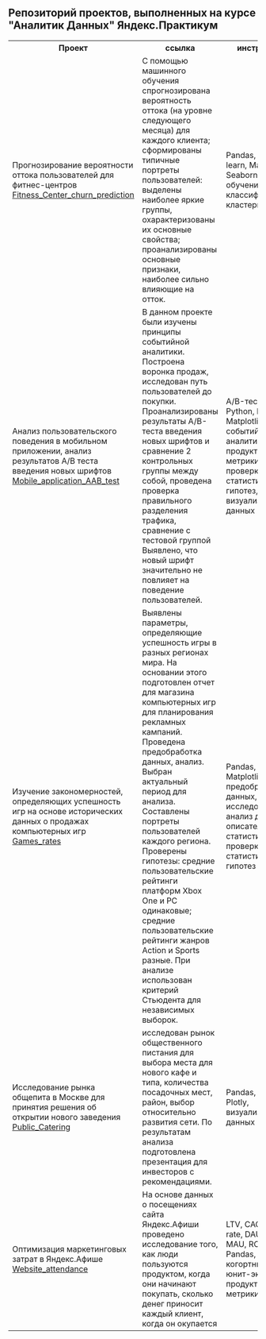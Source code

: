 <h2>Репозиторий проектов, выполненных на курсе "Аналитик Данных" Яндекс.Практикум</h2>

<table style="width:100%">
  <tr>
    <th>Проект</th>
    <th>ссылка</th> 
    <th>инструменты</th>
  </tr>
  <tr>
    <td>Прогнозирование вероятности оттока пользователей для фитнес-центров <a href="https://github.com/IrinaCherkova/Projects/tree/main/Fitness_Center_churn_prediction">Fitness_Center_churn_prediction</a></td>
    <td>С помощью машинного обучения спрогнозирована вероятность
оттока (на уровне следующего месяца) для каждого клиента; сформированы типичные
портреты пользователей: выделены наиболее яркие группы, охарактеризованы их
основные свойства; проанализированы основные признаки, наиболее сильно влияющие
на отток.</td>
    <td>Pandas, Scikit-learn, Matplotlib, Seaborn, машинное обучение, классификация, кластеризация</td>
  </tr>
  <tr>
    <td>Анализ пользовательского поведения в мобильном приложении, анализ результатов А/В теста введения новых шрифтов <a href="https://github.com/IrinaCherkova/Projects/tree/main/Mobile_application_AAB_test"> Mobile_application_AAB_test </a> </td>
    <td>
В данном проекте были изучены принципы событийной аналитики. Построена
воронка продаж, исследован путь пользователей до покупки. Проанализированы
результаты A/B-теста введения новых шрифтов и сравнение 2 контрольных группы между
собой, проведена проверка правильного разделения трафика, сравнение с тестовой группой
Выявлено, что новый шрифт значительно не повлияет на поведение пользователей.</td>
    <td>A/B-тестирование, Python, Pandas, Matplotlib, Seaborn, событийная аналитика, продуктовые метрики, Plotly, проверка статистических гипотез, визуализация данных</td>
  <tr>
    <td>Изучение закономерностей, определяющих успешность игр на основе исторических данных о продажах компьютерных игр <a href="https://github.com/IrinaCherkova/Projects/tree/main/Games_rates">Games_rates</a></td>
    <td>Выявлены параметры, определяющие успешность игры в разных регионах мира. На
основании этого подготовлен отчет для магазина компьютерных игр для планирования
рекламных кампаний. Проведена предобработка данных, анализ. Выбран актуальный
период для анализа. Составлены портреты пользователей каждого региона. Проверены
гипотезы: средние пользовательские рейтинги платформ Xbox One и PC одинаковые;
средние пользовательские рейтинги жанров Action и Sports разные. При анализе использован критерий Стьюдента для независимых выборок.</td>
    <td>Pandas, NumPy, Matplotlib, предобработка данных, исследовательский анализ данных, описательная статистика, проверка статистических гипотез</td>
  </tr>
    <tr>
    <td>Исследование рынка общепита в Москве для принятия решения об открытии нового заведения <a href="https://github.com/IrinaCherkova/Projects/tree/main/Public_Catering"> Public_Catering </a></td>
    <td>исследован рынок общественного пистания для выбора места для нового кафе и типа, количества посадочных мест, район, выбор относительно развития сети. По результатам анализа подготовлена
презентация для инвесторов с рекомендациями.  </td>
    <td>Pandas, Seaborn, Plotly, визуализация данных</td>
  </tr>
    <tr>
    <td>Оптимизация маркетинговых затрат в Яндекс.Афише <a href="https://github.com/IrinaCherkova/Projects/tree/main/Website_attendance"> Website_attendance</a> </td>
    <td>На основе данных о посещениях сайта Яндекс.Афиши проведено исследование того, как люди пользуются продуктом, когда они начинают покупать, сколько денег приносит каждый клиент, когда он окупается</td>
    <td>LTV, CAC, Retention rate, DAU, WAU, MAU, ROMI, Pandas, Matplotlib, когортный анализ, юнит-экономика, продуктовые метрики</td>
  </tr>
</table>

</body>
</html>
